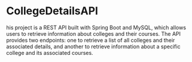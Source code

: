 # CollegeDetailsAPI
his project is a REST API built with Spring Boot and MySQL, which allows users to retrieve information about colleges and their courses. The API provides two endpoints: one to retrieve a list of all colleges and their associated details, and another to retrieve information about a specific college and its associated courses.
